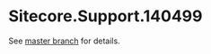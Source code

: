 # Sitecore.Support.140499

See [master branch](https://github.com/sitecoresupport/Sitecore.Support.140499) for details.
